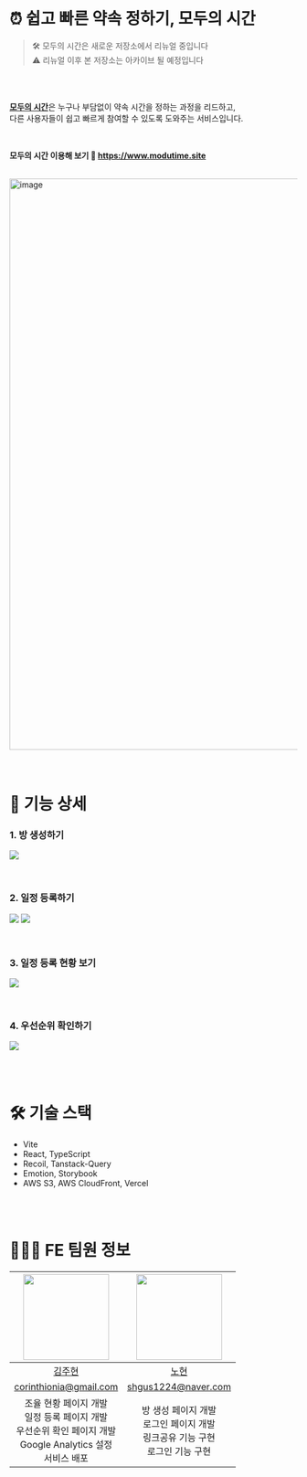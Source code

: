 # ⏰ 쉽고 빠른 약속 정하기, 모두의 시간

> 🛠️ 모두의 시간은 새로운 저장소에서 리뉴얼 중입니다  
> ⚠️ 리뉴얼 이후 본 저장소는 아카이브 될 예정입니다

<br/>
<br/>

[**모두의 시간**](https://www.modutime.site)은 누구나 부담없이 약속 시간을 정하는 과정을 리드하고,  
다른 사용자들이 쉽고 빠르게 참여할 수 있도록 도와주는 서비스입니다.

<br/>

**모두의 시간 이용해 보기 🚀 https://www.modutime.site**
<br/>
<br/>

<img width="1000" alt="image" src="https://github.com/dnd-side-project/dnd-8th-5-frontend/assets/81014501/9957b414-0192-49a1-b7b6-46c63d989318">

<br/>
<br/>
<br/>

# 📱 기능 상세

### 1. 방 생성하기

![](https://velog.velcdn.com/images/corinthionia/post/beb2cc7a-b9be-4f31-b6e1-ff03e6bba41d/image.png)

<br/>

### 2. 일정 등록하기

![](https://velog.velcdn.com/images/corinthionia/post/4ff13a45-8491-4988-81c0-66494991d2e0/image.png)
![](https://velog.velcdn.com/images/corinthionia/post/064e6b28-381e-4eb2-a80a-b0faf89a540e/image.png)

<br/>

### 3. 일정 등록 현황 보기

![](https://velog.velcdn.com/images/corinthionia/post/bf47595f-f0b6-4fc2-8fef-bbeaf8ac73d7/image.png)

<br/>

### 4. 우선순위 확인하기

![](https://velog.velcdn.com/images/corinthionia/post/2788ee60-2bc3-4f50-8020-8a96629f4b28/image.png)

<br/>
<br/>

# 🛠️ 기술 스택

- Vite
- React, TypeScript
- Recoil, Tanstack-Query
- Emotion, Storybook
- AWS S3, AWS CloudFront, Vercel

<br/>
<br/>

# 🧑🏻‍💻 FE 팀원 정보

|                      <img src="https://avatars.githubusercontent.com/u/79887293?v=4" width=150px>                       |      <img src="https://avatars.githubusercontent.com/u/81014501?v=4" width=150px>      |
| :---------------------------------------------------------------------------------------------------------------------: | :------------------------------------------------------------------------------------: |
|                                        [김주현](https://github.com/corinthionia)                                        |                          [노현](https://github.com/YesHyeon)                           |
|                                 [corinthionia@gmail.com](mailto:corinthionia@gmail.com)                                 |                   [shgus1224@naver.com](mailto:shgus1224@naver.com)                    |
| 조율 현황 페이지 개발<br/>일정 등록 페이지 개발<br/>우선순위 확인 페이지 개발<br/>Google Analytics 설정<br/>서비스 배포 | 방 생성 페이지 개발<br/>로그인 페이지 개발<br/>링크공유 기능 구현<br/>로그인 기능 구현 |

<br/>

